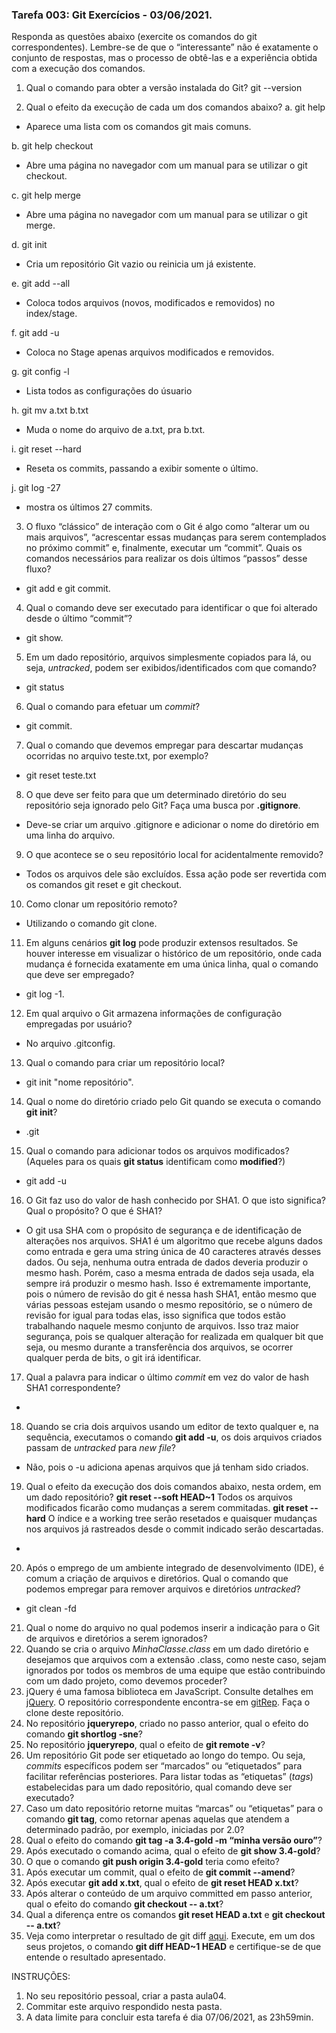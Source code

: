 ### Tarefa 003: Git Exercícios - 03/06/2021.

Responda as questões abaixo (exercite os comandos do git correspondentes). Lembre-se de que o “interessante” não é exatamente o conjunto de respostas, mas o processo de obtê-las e a experiência obtida com a execução dos comandos.


1. Qual o comando para obter a versão instalada do Git?
git --version

2. Qual o efeito da execução de cada um dos comandos abaixo?
  a. git help
  - Aparece uma lista com os comandos git mais comuns.

  b. git help checkout
  - Abre uma página no navegador com um manual para se utilizar o git checkout.

  c. git help merge
  - Abre uma página no navegador com um manual para se utilizar o git merge.

  d. git init
  - Cria um repositório Git vazio ou reinicia um já existente.

  e. git add --all
  - Coloca todos arquivos (novos, modificados e removidos) no index/stage.

  f. git add -u
  - Coloca no Stage apenas arquivos modificados e removidos.

  g. git config -l
  - Lista todos as configurações do úsuario

  h. git mv a.txt b.txt
  - Muda o nome do arquivo de a.txt, pra b.txt.

  i. git reset --hard
  - Reseta os commits, passando a exibir somente o último.

  j. git log -27
  - mostra os últimos 27 commits.

3. O fluxo “clássico” de interação com o Git é algo como “alterar um ou mais arquivos”, “acrescentar essas mudanças para serem contemplados no próximo commit” e, finalmente, executar um “commit”. Quais os comandos necessários para realizar os dois últimos “passos” desse fluxo?
- git add e git commit.

4. Qual o comando deve ser executado para identificar o que foi alterado desde o último “commit”?
- git show.

5. Em um dado repositório, arquivos simplesmente copiados para lá, ou seja, _untracked_, podem ser exibidos/identificados com que comando?
- git status

6. Qual o comando para efetuar um _commit_?
- git commit.

7. Qual o comando que devemos empregar para descartar mudanças ocorridas no arquivo teste.txt, por exemplo?
- git reset teste.txt

8. O que deve ser feito para que um determinado diretório do seu repositório seja ignorado pelo Git? Faça uma busca por **.gitignore**.
- Deve-se criar um arquivo .gitignore e adicionar o nome do diretório em uma linha do arquivo.

9. O que acontece se o seu repositório local for acidentalmente removido?
- Todos os arquivos dele são excluídos. Essa ação pode ser revertida com os comandos git reset e git checkout.

10. Como clonar um repositório remoto?
- Utilizando o comando git clone.

11. Em alguns cenários **git log** pode produzir extensos resultados. Se houver interesse em visualizar o histórico de um repositório, onde cada mudança é fornecida exatamente em uma única linha, qual o comando que deve ser empregado?
- git log -1.

12. Em qual arquivo o Git armazena informações de configuração empregadas por usuário?
- No arquivo .gitconfig.

13. Qual o comando para criar um repositório local?
- git init "nome repositório".

14. Qual o nome do diretório criado pelo Git quando se executa o comando **git init**?
- .git

15. Qual o comando para adicionar todos os arquivos modificados? (Aqueles para os quais **git status** identificam como **modified**?)
- git add -u

16. O Git faz uso do valor de hash conhecido por SHA1. O que isto significa? Qual o propósito? O que é SHA1?
- O git usa SHA com o propósito de segurança e de identificação de alterações nos arquivos. SHA1 é um algoritmo que recebe alguns dados como entrada e gera uma string única de 40 caracteres através desses dados. Ou seja, nenhuma outra entrada de dados deveria produzir o mesmo hash. Porém, caso a mesma entrada de dados seja usada, ela sempre irá produzir o mesmo hash. Isso é extremamente importante, pois o número de revisão do git é nessa hash SHA1, então mesmo que várias pessoas estejam usando o mesmo repositório, se o número de revisão for igual para todas elas, isso significa que todos estão trabalhando naquele mesmo conjunto de arquivos. Isso traz maior segurança, pois se qualquer alteração for realizada em qualquer bit que seja, ou mesmo durante a transferência dos arquivos, se ocorrer qualquer perda de bits, o git irá identificar.

17. Qual a palavra para indicar o último _commit_ em vez do valor de hash SHA1 correspondente?
- 

18. Quando se cria dois arquivos usando um editor de texto qualquer e, na sequência, executamos o comando **git add -u**, os dois arquivos criados passam de _untracked_ para _new file_?
- Não, pois o -u adiciona apenas arquivos que já tenham sido criados.

19. Qual o efeito da execução dos dois comandos abaixo, nesta ordem, em um dado repositório?
**git reset --soft HEAD~1** Todos os arquivos modificados ficarão como mudanças a serem commitadas.
**git reset --hard** O índice e a working tree serão resetados e quaisquer mudanças nos arquivos já rastreados desde o commit indicado serão descartadas.
- 

20. Após o emprego de um ambiente integrado de desenvolvimento (IDE), é comum a criação de arquivos e diretórios. Qual o comando que podemos empregar para remover arquivos e diretórios _untracked_?
- git clean -fd

21. Qual o nome do arquivo no qual podemos inserir a indicação para o Git de arquivos e diretórios a serem ignorados?
22. Quando se cria o arquivo _MinhaClasse.class_ em um dado diretório e desejamos que arquivos com a extensão .class, como neste caso, sejam ignorados por todos os membros de uma equipe que estão contribuindo com um dado projeto, como devemos proceder?
23. jQuery é uma famosa biblioteca em JavaScript. Consulte detalhes em [jQuery](http://jquery.com). O repositório correspondente encontra-se em [gitRep](https://github.com/jquery/jquery.git). Faça o clone deste repositório.
24. No repositório **jqueryrepo**, criado no passo anterior, qual o efeito do comando
**git shortlog -sne**?
25. No repositório **jqueryrepo**, qual o efeito de **git remote -v**?
26. Um repositório Git pode ser etiquetado ao longo do tempo. Ou seja, _commits_ específicos podem ser “marcados” ou “etiquetados” para facilitar referências posteriores. Para listar todas as “etiquetas” (_tags_) estabelecidas para um dado repositório, qual comando deve ser executado?
27. Caso um dato repositório retorne muitas “marcas” ou “etiquetas” para o comando **git tag**, como retornar apenas aquelas que atendem a determinado padrão, por exemplo, iniciadas por 2.0?
28. Qual o efeito do comando **git tag -a 3.4-gold -m “minha versão ouro”**?
29. Após executado o comando acima, qual o efeito de **git show 3.4-gold**?
30. O que o comando **git push origin 3.4-gold** teria como efeito?
31. Após executar um commit, qual o efeito de **git commit --amend**?
32. Após executar **git add x.txt**, qual o efeito de **git reset HEAD x.txt**?
33. Após alterar o conteúdo de um arquivo committed em passo anterior, qual o efeito do comando **git checkout -- a.txt**?
34. Qual a diferença entre os comandos **git reset HEAD a.txt** e **git checkout -- a.txt**?
35. Veja como interpretar o resultado de git diff [aqui](https://medium.com/therobinkim/how-to-read-a-git-diff-6c87a9dc47c5). Execute, em um dos seus projetos, o comando **git diff HEAD~1 HEAD** e certifique-se de que entende o resultado apresentado.



INSTRUÇÕES:

1. No seu repositório pessoal, criar a pasta aula04.
2. Commitar este arquivo respondido nesta pasta.
3. A data limite para concluir esta tarefa é dia 07/06/2021, as 23h59min.
